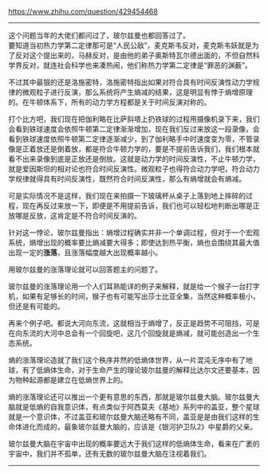 https://www.zhihu.com/question/429454468

*****************************

这个问题当年的大佬们都问过了，玻尔兹曼也都回答过了。  
要知道当初热力学第二定律那可是“人民公敌”，麦克斯韦反对，麦克斯韦妖就是为了反对这个提出来的，马赫反对，是由他的弟子奥斯特瓦尔德出面的，不但自然科学界反对，就连社会科学也来凑热闹，他们称热力学第二定律是“罪恶的渊薮”。  

不过其中最狠的还是洛施密特，洛施密特指出如果对符合具有时间反演性动力学规律的微观粒子进行反演，那么系统将产生熵减的结果，这是明显有悖于熵增原理的。在牛顿体系下，所有的动力学方程都是关于时间反演对称的。  

打个比方吧，我们现在把伽利略在比萨斜塔上扔铁球的过程用摄像机录下来，我们会看到铁球速度会依照牛顿第二定律渐渐增加，现在我们反过来放这一段录像，会看到铁球速度依照牛顿第二定律逐渐减少，到了伽利略手中时速度变为零，不管录像是正着放还是倒着放，都是符合牛顿力学的，要是不提前告诉我们，我们根本就看不出来录像到底是正放还是倒放。这就是动力学的时间反演性，不止牛顿力学，就是爱因斯坦的相对论也符合时间反演性。微观粒子也得符合动力学吧，符合动力学规律就得具有时间反演性，既然符合时间反演性，那么有熵增就会有熵减。

可是实际情况不是这样，我们现在来拍摄一下玻璃杯从桌子上落到地上摔碎的过程，现在再反过来放一下，即便是不用提前告诉，我们也可以轻松地判断出哪是正放哪是反放，这肯定是不符合时间反演的。

针对这一悖论，玻尔兹曼指出：熵增过程确实并非一个单调过程，但对于一个宏观系统，熵增出现的概率要比熵减要大得多；即使达到热平衡，熵也会围绕其最大值出现一定的**涨落**，且涨落幅度越大出现概率越小。

用玻尔兹曼的涨落理论就可以回答题主的问题了。

玻尔兹曼的涨落理论用一个人们耳熟能详的例子来解释，就是给一个猴子一台打字机，如果有足够长的时间，猴子也有可能写出莎士比亚全集，当然这种概率极小，但还是有可能的。

再来个例子吧。都说大河向东流，这就相当于熵增了，反正是趋势不可阻挡，可是在向东流的大河中总会有一个回旋吧，这几个回旋就是熵减，就可能创造出一个生态系统。

熵的涨落理论造就了我们这个秩序井然的低熵体世界，从一片混沌无序中有了地球，有了低熵体生命，对于生命产生的理论玻尔兹曼的解释比达尔文还要基本，因为物种起源都是建立在低熵世界上的。

熵的涨落理论还可以推出一个更有意思的东西，那就是玻尔兹曼大脑。玻尔兹曼大脑就是低熵的自我意识体，有点类似于阿西莫夫《基地》系列中的盖亚，整个星球就是一个意识体，不过盖亚和玻尔兹曼大脑还略有不同，盖亚是是由我们这样的生命体进化而成的，最象玻尔兹曼大脑的，应该是《银河护卫队2》中星爵的父亲。

玻尔兹曼大脑在宇宙中出现的概率要远大于我们这样的低熵体生命，看来在广袤的宇宙中，我们并不孤单，还有无数的玻尔兹曼大脑在注视着我们。

*****************************

